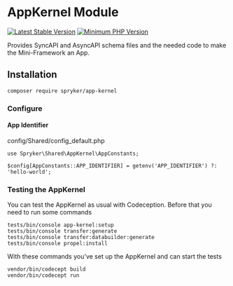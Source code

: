 # AppKernel Module
[![Latest Stable Version](https://poser.pugx.org/spryker/app-kernel/v/stable.svg)](https://packagist.org/packages/spryker/app-kernel)
[![Minimum PHP Version](https://img.shields.io/badge/php-%3E%3D%208.0-8892BF.svg)](https://php.net/)

Provides SyncAPI and AsyncAPI schema files and the needed code to make the Mini-Framework an App.

## Installation

```
composer require spryker/app-kernel
```

### Configure

#### App Identifier

config/Shared/config_default.php

```
use Spryker\Shared\AppKernel\AppConstants;

$config[AppConstants::APP_IDENTIFIER] = getenv('APP_IDENTIFIER') ?: 'hello-world';
```

### Testing the AppKernel

You can test the AppKernel as usual with Codeception. Before that you need to run some commands

```
tests/bin/console app-kernel:setup
tests/bin/console transfer:generate
tests/bin/console transfer:databuilder:generate
tests/bin/console propel:install
```

With these commands you've set up the AppKernel and can start the tests

```
vendor/bin/codecept build
vendor/bin/codecept run
```

